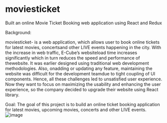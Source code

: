 # moviesticket
Built an online Movie Ticket Booking web application using React and Redux

Background: 

moviesticket- is a web application, which allows user to book online tickets for latest movies, concertsand other LIVE events happening in the city. With the increase in web traffic, E-Cube’s websiteload time increases significantly which in turn reduces the speed and performance of thewebsite. It was earlier designed using traditional web development methodologies. Also, onadding or updating any feature, maintaining the website was difficult for the development teamdue to tight coupling of UI components. Hence, all these challenges led to unsatisfied user experience. Now they want to focus on maximizing the usability and enhancing the user experience, so the company decided to upgrade their website using React library. 

Goal: 
The goal of this project is to build an online ticket booking application for latest movies, upcoming movies, concerts and other LIVE events.
![image](https://github.com/Chrisbhairsdayibor/moviesticket/assets/127002088/606132e9-007a-46a1-a4b1-8fdb71a02071)
